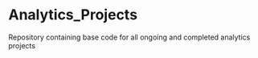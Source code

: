 # Analytics_Projects
Repository containing base code for all ongoing and completed analytics projects
